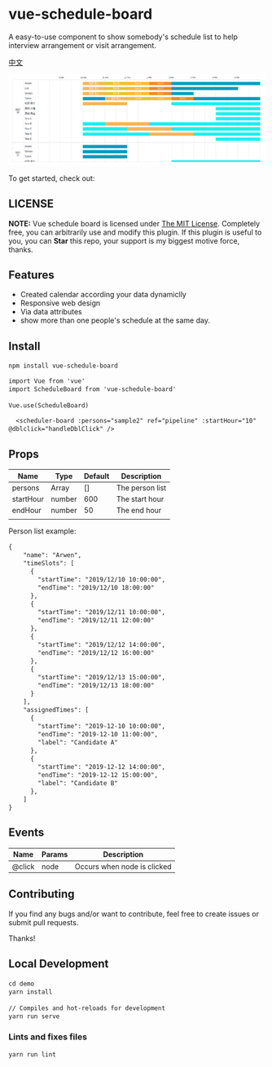 # vue-schedule-board

A easy-to-use component to show somebody's schedule list to help interview arrangement or visit arrangement.


[中文](/doc/cn.md)

![Example](./resources/sample.png)

To get started, check out:


## LICENSE

**NOTE:** Vue schedule board is licensed under [The MIT License](https://github.com/jinfang134/vue-pipeline/blob/master/LICENSE). Completely free, you can arbitrarily use and modify this plugin. If this plugin is useful to you, you can **Star** this repo, your support is my biggest motive force, thanks.


## Features

* Created calendar according your data dynamiclly
* Responsive web design
* Via data attributes
* show more than one people's schedule at the same day.


## Install

```
npm install vue-schedule-board
```

```
import Vue from 'vue'
import ScheduleBoard from 'vue-schedule-board'

Vue.use(ScheduleBoard)

```
```
  <scheduler-board :persons="sample2" ref="pipeline" :startHour="10" @dblclick="handleDblClick" />
```

## Props

| Name      | Type    | Default | Description                                          |
| --------- | ------- | ------- | ---------------------------------------------------- |
| persons     | Array  | []    | The person list                             |
| startHour    | number  | 600     | The start hour                                               |
| endHour         | number  | 50      | The end hour                         |
|           |         |         |                                                      |

Person list example:

```
{
    "name": "Arwen",
    "timeSlots": [
      {
        "startTime": "2019/12/10 10:00:00",
        "endTime": "2019/12/10 18:00:00"
      },
      {
        "startTime": "2019/12/11 10:00:00",
        "endTime": "2019/12/11 12:00:00"
      },
      {
        "startTime": "2019/12/12 14:00:00",
        "endTime": "2019/12/12 16:00:00"
      },
      {
        "startTime": "2019/12/13 15:00:00",
        "endTime": "2019/12/13 18:00:00"
      }
    ],
    "assignedTimes": [
      {
        "startTime": "2019-12-10 10:00:00",
        "endTime": "2019-12-10 11:00:00",
        "label": "Candidate A"
      },
      {
        "startTime": "2019-12-12 14:00:00",
        "endTime": "2019-12-12 15:00:00",
        "label": "Candidate B"
      },
    ]
}

```

## Events

| Name   | Params | Description                 |
| ------ | ------ | --------------------------- |
| @click | node   | Occurs when node is clicked |



## Contributing

If you find any bugs and/or want to contribute, feel free to create issues or submit pull requests.

Thanks!

## Local Development
```
cd demo
yarn install

// Compiles and hot-reloads for development
yarn run serve
```


### Lints and fixes files
```
yarn run lint
```
